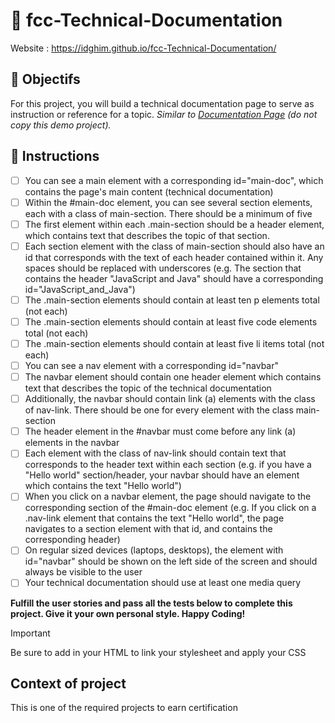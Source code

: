 # :notebook: fcc-Technical-Documentation
Website : https://idghim.github.io/fcc-Technical-Documentation/

## :dart: Objectifs
For this project, you will build a technical documentation page to serve as instruction or reference for a topic.
*Similar to [Documentation Page]([https://technical-documentation-page.freecodecamp.rocks]) (do not copy this demo project).*

## :pushpin: Instructions
   - [ ] You can see a main element with a corresponding id="main-doc", which contains the page's main content (technical documentation)
   - [ ] Within the #main-doc element, you can see several section elements, each with a class of main-section. There should be a minimum of five
   - [ ] The first element within each .main-section should be a header element, which contains text that describes the topic of that section.
   - [ ] Each section element with the class of main-section should also have an id that corresponds with the text of each header contained within it. Any spaces should be replaced with underscores (e.g. The section that contains the header "JavaScript and Java" should have a corresponding id="JavaScript_and_Java")
   - [ ] The .main-section elements should contain at least ten p elements total (not each)
   - [ ] The .main-section elements should contain at least five code elements total (not each)
   - [ ] The .main-section elements should contain at least five li items total (not each)
   - [ ] You can see a nav element with a corresponding id="navbar"
   - [ ] The navbar element should contain one header element which contains text that describes the topic of the technical documentation
   - [ ] Additionally, the navbar should contain link (a) elements with the class of nav-link. There should be one for every element with the class main-section
   - [ ] The header element in the #navbar must come before any link (a) elements in the navbar
   - [ ] Each element with the class of nav-link should contain text that corresponds to the header text within each section (e.g. if you have a "Hello world" section/header, your navbar should have an element which contains the text "Hello world")
   - [ ] When you click on a navbar element, the page should navigate to the corresponding section of the #main-doc element (e.g. If you click on a .nav-link element that contains the text "Hello world", the page navigates to a section element with that id, and contains the corresponding header)
   - [ ] On regular sized devices (laptops, desktops), the element with id="navbar" should be shown on the left side of the screen and should always be visible to the user
   - [ ] Your technical documentation should use at least one media query
         
**Fulfill the user stories and pass all the tests below to complete this project. Give it your own personal style. Happy Coding!**
>[!IMPORTANT]
>Be sure to add <link rel="stylesheet" href="styles.css"> in your HTML to link your stylesheet and apply your CSS

## Context of project 
This is one of the required projects to earn certification
